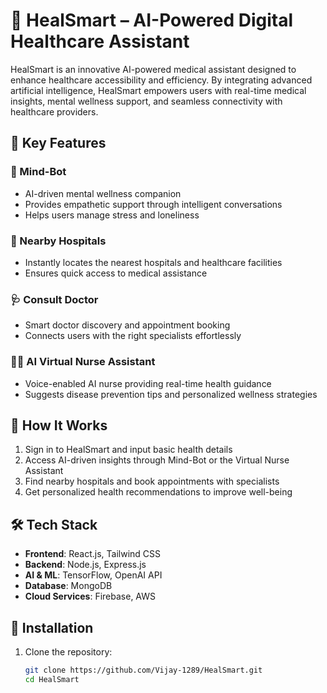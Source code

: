 # 🚀 HealSmart – AI-Powered Digital Healthcare Assistant  

HealSmart is an innovative AI-powered medical assistant designed to enhance healthcare accessibility and efficiency. By integrating advanced artificial intelligence, HealSmart empowers users with real-time medical insights, mental wellness support, and seamless connectivity with healthcare providers.  

## 🌟 Key Features  

### 🧠 Mind-Bot  
- AI-driven mental wellness companion  
- Provides empathetic support through intelligent conversations  
- Helps users manage stress and loneliness  

### 🏥 Nearby Hospitals  
- Instantly locates the nearest hospitals and healthcare facilities  
- Ensures quick access to medical assistance  

### 🩺 Consult Doctor  
- Smart doctor discovery and appointment booking  
- Connects users with the right specialists effortlessly  

### 👩‍⚕️ AI Virtual Nurse Assistant  
- Voice-enabled AI nurse providing real-time health guidance  
- Suggests disease prevention tips and personalized wellness strategies  

## 🚀 How It Works  
1. Sign in to HealSmart and input basic health details  
2. Access AI-driven insights through Mind-Bot or the Virtual Nurse Assistant  
3. Find nearby hospitals and book appointments with specialists  
4. Get personalized health recommendations to improve well-being  

## 🛠️ Tech Stack  
- **Frontend**: React.js, Tailwind CSS  
- **Backend**: Node.js, Express.js  
- **AI & ML**: TensorFlow, OpenAI API  
- **Database**: MongoDB  
- **Cloud Services**: Firebase, AWS  

## 📌 Installation  

1. Clone the repository:  
   ```bash
   git clone https://github.com/Vijay-1289/HealSmart.git
   cd HealSmart
